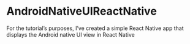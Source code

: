 # AndroidNativeUIReactNative
For the tutorial’s purposes, I’ve created a simple React Native app that displays the Android native UI view in React Native 
 <RandomNumberGeneratorView
        style={styles.randomNumberGeneratorView}
        initialNumber={5}
      />
